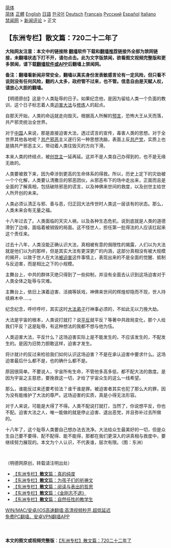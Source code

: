  <!-- 面包屑导航 --> <div class="breadcrumb"><!-- GTranslate: https://gtranslate.io/ -->  <div class="switcher notranslate">  <div class="selected">  <a href="#" onclick="return false;"> 简体</a>  </div>  <div class="option">  <a href="https://www.bannedbook.org" onclick="doGTranslate('zh-CN|zh-CN');jQuery('div.switcher div.selected a').html(jQuery(this).html());return false;" title="简体中文" class="nturl selected"> 简体</a>  <a href="https://www.bannedbook.org/zh-tw/" onclick="doGTranslate('zh-CN|zh-TW');jQuery('div.switcher div.selected a').html(jQuery(this).html());return false;" title="繁體中文" class="nturl"> 正體</a>  <a href="https://www.bannedbook.org/en/" onclick="doGTranslate('zh-CN|en');jQuery('div.switcher div.selected a').html(jQuery(this).html());return false;" title="English" class="nturl"> English</a>  <a href="https://www.bannedbook.org/ja/" onclick="doGTranslate('zh-CN|ja');jQuery('div.switcher div.selected a').html(jQuery(this).html());return false;" title="日本語" class="nturl"> 日語</a>  <a href="https://www.bannedbook.org/ko/" onclick="doGTranslate('zh-CN|ko');jQuery('div.switcher div.selected a').html(jQuery(this).html());return false;" title="한국어" class="nturl"> 한국어</a>  <a href="https://www.bannedbook.org/de/" onclick="doGTranslate('zh-CN|de');jQuery('div.switcher div.selected a').html(jQuery(this).html());return false;" title="Deutsch" class="nturl"> Deutsch</a>  <a href="https://www.bannedbook.org/fr/" onclick="doGTranslate('zh-CN|fr');jQuery('div.switcher div.selected a').html(jQuery(this).html());return false;" title="Français" class="nturl"> Français</a>  <a href="https://www.bannedbook.org/ru/" onclick="doGTranslate('zh-CN|ru');jQuery('div.switcher div.selected a').html(jQuery(this).html());return false;" title="Русский" class="nturl"> Русский</a>  <a href="https://www.bannedbook.org/es/" onclick="doGTranslate('zh-CN|es');jQuery('div.switcher div.selected a').html(jQuery(this).html());return false;" title="Español" class="nturl"> Español</a>  <a href="https://www.bannedbook.org/it/" onclick="doGTranslate('zh-CN|it');jQuery('div.switcher div.selected a').html(jQuery(this).html());return false;" title="Italiano" class="nturl"> Italiano</a>  </div>  </div>      <div class='breadcrumb-sub'><!-- Breadcrumb NavXT 6.3.0 --> <a href="https://www.bannedbook.org/" class="home">禁闻网</a> &gt; <a href="https://www.bannedbook.org/bnews/comments/" class="category">新闻评论</a> &gt; 正文</div></div><h2>【东洲专栏】散文篇：720二十二年了</h2> <p class="notice"><b>大陆网友注意：本文中的链接除 <a href="https://github.com/bannedbook/fanqiang" >翻墙</a>软件下载和<a href="https://github.com/killgcd/justmysocks/blob/master/README.md">翻墙推荐</a>链接外全部为禁网链接，未翻墙状态下打不开，请勿点击。此为文字版禁闻，欲看图文视频完整版和更多禁闻，请下载<a href="https://github.com/bannedbook/fanqiang">翻墙软件或APP</a>后翻墙上禁闻网。</p><p>备注：翻墙看新闻非常安全，翻墙以真实身份发表敏感言论有一定风险，但只看不说则没有任何风险，翻的人太多，政府管不过来，也不管。信息自由是天赋人权，请放心大胆的翻墙。</b></p>  <div class="entry"> <p>              <a href="https://i1.wp.com/upload-images-bucket-v64rleca837do.s3.eu-west-1.amazonaws.com/wp-content/uploads/2021/07/19084412/20157861_1836488516679476_3616254468896325403_o.jpg?fit=2048%2C1365&#038;ssl=1" data-caption=""></a>                            </p> <p>【明德原创】这是个人类耻辱的日子。如果纪念他，是因为留给人类一个负面的教训，这个日子标志着人类<a href="https://www.bannedbook.org/bnews/tag/%e8%bf%ab%e5%ae%b3/" class="st_tag internal_tag" rel="tag" title="标签 迫害 下的日志">迫害</a><a href="https://www.bannedbook.org/bnews/tag/%E5%A4%A7%E6%B3%95/" class="st_tag internal_tag" rel="tag" title="标签 大法 下的日志">大法</a>与<span class='wp_keywordlink'><a href="https://www.qi-gong.me/" title="气功修炼网" target="_blank">修炼</a></span>人的起点。</p> <p>自那天开始，人类的命运就走向毁灭。根据高人所解的<span class='wp_keywordlink'><a href="https://www.bannedbook.org/forum5/" title="预言玄学禁书下载" rel="nofollow">预言</a></span>，恐怖大王从天而落，共产邪灵统治全世界。</p> <p>对于<span class='wp_keywordlink_affiliate'><a href="https://www.bannedbook.org/" title="中国" target="_blank">中国</a></span>人来说，那是直接迫害大法，透过谎言的宣传，毒害人类的思想。对于全世界其他各地呢？<a href="https://www.bannedbook.org/bnews/tag/%E5%85%B1%E4%BA%A7%E9%82%AA%E6%81%B6/" class="st_tag internal_tag" rel="tag" title="标签 共产邪恶 下的日志">共产邪恶</a>主义遂行另一种思想洗脑，表面上反<a href="https://www.bannedbook.org/bnews/tag/%e5%85%b1%e4%ba%a7%e5%85%9a/" class="st_tag internal_tag" rel="tag" title="标签 共产党 下的日志">共产党</a>，实质上也是搞共产邪恶主义，带动着人类往毁灭的方向下滑。</p> <p>本来人类的终结点，被<a href="https://www.bannedbook.org/bnews/tag/%E5%88%9B%E4%B8%96%E4%B8%BB/" class="st_tag internal_tag" rel="tag" title="标签 创世主 下的日志">创世主</a>一延再延。这并不是人类自己办得到的，也不是无缘无故的。</p>  <p>人类要被救下来，因为牵涉到更高的生命体系的得救。所以，历史上定下的灾劫被一个个化解，人类要认清撒旦的邪恶团伙，从邪恶布下的场中走出来，正面而且是全面的了解真相，包括破除邪恶的谎言，以及神佛来世间的救度，以及创世主给世人所开创的未来。</p> <p>人类必须认清正与邪、善与恶，归正回大法传世时人类这一层该有的状态。那么，人类未来会有无量之福。</p> <p>十八年过去了。人类面临的天灾人祸，以及各种生态危机，说到底就是人类的道德滑到了边缘，面临着被销毁的局面。这不怪世人，担任第一批得法的人应该扛起来这个责任来。</p> <p>过去十八年，人类没能正确认识大法，真相被有意的侷限性的揭露，人们以为大法就是他们以为的那样，但是其实大法有更深更广的内涵，这部分真相没有被大规模的揭开，以致于世人在大法<a href="https://www.bannedbook.org/bnews/tag/%E8%A2%AB%E8%BF%AB%E5%AE%B3/" class="st_tag internal_tag" rel="tag" title="标签 被迫害 下的日志">被迫害</a>这件事情上，表现出来的不是全面的觉醒、抵制与反迫害，而是相比之下的小规模。</p> <p>主舞台上，中共的群体灭绝只得到了一些抑制，并没有全面去认识到这场迫害对于人类全体之耻辱与灾难。</p>  <p>主舞台上，依旧上演着迫害、活摘等妖戏，神佛来世间的辉煌却隐而不现，世人持续麻木中&#8230;..。</p> <p>纪念纪念，呼吁呼吁，其实这时<a href="https://www.bannedbook.org/bnews/tag/%E5%A4%A7%E6%B3%95%E5%BC%9F%E5%AD%90/" class="st_tag internal_tag" rel="tag" title="标签 大法弟子 下的日志">大法弟子</a>行神事必须的，不如此无以力挽大劫。</p> <p>大法是宇宙的根本，人类说打就打？说<span class='wp_keywordlink'><a href="https://www.bannedbook.org/forum11/topic332.html" title="禁片：平反的把戏" target="_blank">平反</a></span>就平反？等著中共政局变化，那个人给我们平反？这是耻辱，有这种想法的我都不想与他为伍。</p> <p>人类迫害大法，平反什么？这场迫害实际上是不能发生的，不应该发生的，不配发生的。是因为旧势力胆敢这样，迫害才发生。</p> <p>将计就计的反过来检验我们如何认识这场迫害？不是在承认迫害中要求什么。这场迫害最后什么都不是，也的确什么都不是。</p>  <p>原因很简单。不要说人，宇宙所有生命，不管他多高多低，都不配大法的救度。是因为宇宙之主慈悲，要挽救这一切，才给了宇宙众生的这么一线希望。</p> <p>那么，谁能反过来还要考验法？谁干谁是罪。被迫害者其实也犯了那么大的罪，因为没有能维护了大法的尊严。这场迫害的实质，真是小得无法形容。</p> <p>对于人来说，可能是大得了不得。人类不配说打就打，当然了，你说想平反，你也不配。迫害大法之人，唯一能做的就是停止迫害、退出恶党，并且弥补过去所做的。</p> <p>十八年了，这个耻辱人类要自己想办法去洗净。大法给众生最美好的一切，但是众生自己要不要得、配不配得、能不能得，那都在我们更深入的讲真相与救度中，要继续努力展现的。本文为个人认识，不代表谁，层次有限。（图：东洲）</p> <p>&nbsp;</p>  <p>（明德网原创，转载请注明出处）</p> <ul class='op-related-articles' title='相关阅读'> <li><a href='https://www.bannedbook.org/bnews/comments/20210719/1589671.html' target='_blank'>【东洲专栏】<b>散文</b>篇：真的纯度</a></li> <li><a href='https://www.bannedbook.org/bnews/comments/20210718/1589554.html' target='_blank'>【东洲专栏】<b>散文</b>篇：为孩子们的祈祷文</a></li> <li><a href='https://www.bannedbook.org/bnews/comments/20210718/1589541.html' target='_blank'>【东洲专栏】<b>散文</b>篇：阅读与表出的哲思</a></li> <li><a href='https://www.bannedbook.org/bnews/comments/20210716/1588352.html' target='_blank'>【东洲专栏】<b>散文</b>篇：《金刚志不退》</a></li> <li><a href='https://www.bannedbook.org/bnews/comments/20210715/1587709.html' target='_blank'>【东洲专栏】<b>散文</b>篇：自然任性的教学生</a></li> </ul> <p class="texttj"> <a href="https://github.com/bannedbook/fanqiang/wiki/V2ray%E6%9C%BA%E5%9C%BA" target="_blank">WIN/MAC/安卓/iOS高速翻墙:高清视频秒开,超低延迟</a><br/> <a href="https://github.com/bannedbook/fanqiang/wiki/%E7%A6%81%E9%97%BB%E7%BD%91%E5%AE%89%E5%8D%93%E7%BF%BB%E5%A2%99%E6%96%B0%E9%97%BBAPP" target="_blank">免费PC翻墙、安卓VPN翻墙APP</a></p><p>&nbsp;</p><a name='sharetosocial'></a>  <div style="margin-bottom:5px;padding-bottom:5px;clear:both"> <div id="archive-pix-1" class="banner-ads"> <!-- AuctionX Display platform tag START --> <div id="26318x728x90x621x_ADSLOT2" clicktrack="%%CLICK_URL_ESC%%"></div> <!-- AuctionX Display platform tag END --> </div> <div id="archive-pix-2" class="banner-ads"> <!-- AuctionX Display platform tag START --> <div id="26315x300x250x621x_ADSLOT2" clicktrack="%%CLICK_URL_ESC%%"></div> <!-- AuctionX Display platform tag END --> </div> </div>  <div id="archive-pix-1" class="banner-ads"> <!-- AuctionX Display platform tag START --> <div id="26318x728x90x621x_ADSLOT3" clicktrack="%%CLICK_URL_ESC%%"></div> <!-- AuctionX Display platform tag END --> </div> <div><b>本文的图文或视频完整版</b>：<a href='https://www.bannedbook.org/bnews/comments/20210719/1590053.html'>【东洲专栏】散文篇：720二十二年了</a></div>  </div><!--END ENTRY--> 